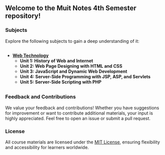 ## Welcome to the Muit Notes 4th Semester repository!

### Subjects

Explore the following subjects to gain a deep understanding of it:

##

- **[Web Technology](Web%20Technology.md)**
  - **Unit 1: History of Web and Internet**
  - **Unit 2: Web Page Designing with HTML and CSS**
  - **Unit 3: JavaScript and Dynamic Web Development**
  - **Unit 4: Server-Side Programming with JSP, ASP, and Servlets**
  - **Unit 5: Server-Side Scripting with PHP**

##

### Feedback and Contributions

We value your feedback and contributions! Whether you have suggestions for improvement or want to contribute additional materials, your input is highly appreciated. Feel free to open an issue or submit a pull request.

### License

All course materials are licensed under the [MIT License](LICENSE), ensuring flexibility and accessibility for learners worldwide.
